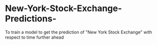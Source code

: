 # New-York-Stock-Exchange-Predictions-
To train a model to get the prediction of "New York Stock Exchange" with respect to time further ahead
